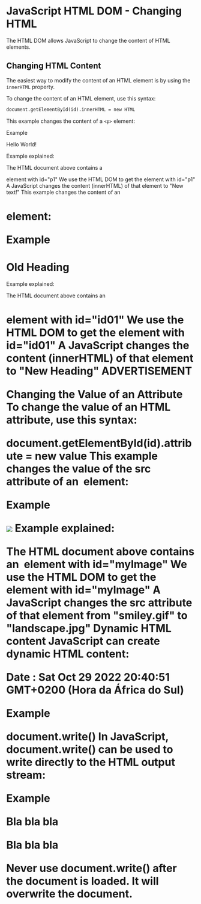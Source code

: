 # JavaScript HTML DOM - Changing HTML
The HTML DOM allows JavaScript to change the content of HTML elements.

## Changing HTML Content
The easiest way to modify the content of an HTML element is by using the `innerHTML` property.

To change the content of an HTML element, use this syntax:

```html
document.getElementById(id).innerHTML = new HTML
```

This example changes the content of a `<p>` element:

Example
<html>
<body>

<p id="p1">Hello World!</p>

<script>
document.getElementById("p1").innerHTML = "New text!";
</script>

</body>
</html>
Example explained:

The HTML document above contains a <p> element with id="p1"
We use the HTML DOM to get the element with id="p1"
A JavaScript changes the content (innerHTML) of that element to "New text!"
This example changes the content of an <h1> element:

Example
<!DOCTYPE html>
<html>
<body>

<h1 id="id01">Old Heading</h1>

<script>
const element = document.getElementById("id01");
element.innerHTML = "New Heading";
</script>

</body>
</html>
Example explained:

The HTML document above contains an <h1> element with id="id01"
We use the HTML DOM to get the element with id="id01"
A JavaScript changes the content (innerHTML) of that element to "New Heading"
ADVERTISEMENT

Changing the Value of an Attribute
To change the value of an HTML attribute, use this syntax:

document.getElementById(id).attribute = new value
This example changes the value of the src attribute of an <img> element:

Example
<!DOCTYPE html>
<html>
<body>

<img id="myImage" src="smiley.gif">

<script>
document.getElementById("myImage").src = "landscape.jpg";
</script>

</body>
</html>
Example explained:

The HTML document above contains an <img> element with id="myImage"
We use the HTML DOM to get the element with id="myImage"
A JavaScript changes the src attribute of that element from "smiley.gif" to "landscape.jpg"
Dynamic HTML content
JavaScript can create dynamic HTML content:

Date : Sat Oct 29 2022 20:40:51 GMT+0200 (Hora da África do Sul)

Example
<!DOCTYPE html>
<html>
<body>

<script>
document.getElementById("demo").innerHTML = "Date : " + Date(); </script>

</body>
</html>
document.write()
In JavaScript, document.write() can be used to write directly to the HTML output stream:

Example
<!DOCTYPE html>
<html>
<body>

<p>Bla bla bla</p>

<script>
document.write(Date());
</script>

<p>Bla bla bla</p>

</body>
</html>
Never use document.write() after the document is loaded. It will overwrite the document.

